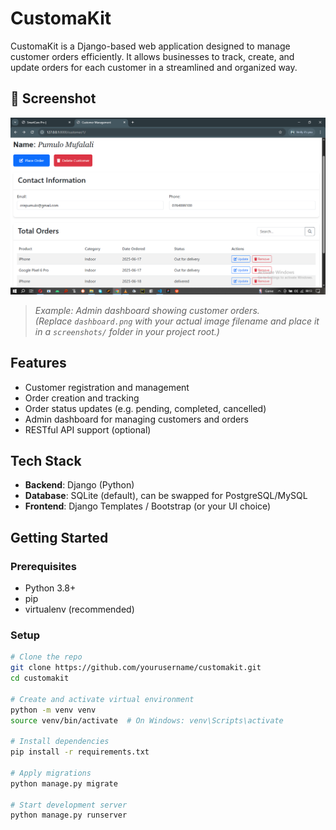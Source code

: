 # CustomaKit

CustomaKit is a Django-based web application designed to manage customer orders efficiently. It allows businesses to track, create, and update orders for each customer in a streamlined and organized way.

## 📸 Screenshot

![CustomaKit Screenshot](screenshots/Customers_profile.png)

> _Example: Admin dashboard showing customer orders._  
> *(Replace `dashboard.png` with your actual image filename and place it in a `screenshots/` folder in your project root.)*

## Features

- Customer registration and management
- Order creation and tracking
- Order status updates (e.g. pending, completed, cancelled)
- Admin dashboard for managing customers and orders
- RESTful API support (optional)

## Tech Stack

- **Backend**: Django (Python)
- **Database**: SQLite (default), can be swapped for PostgreSQL/MySQL
- **Frontend**: Django Templates / Bootstrap (or your UI choice)

## Getting Started

### Prerequisites

- Python 3.8+
- pip
- virtualenv (recommended)

### Setup

```bash
# Clone the repo
git clone https://github.com/yourusername/customakit.git
cd customakit

# Create and activate virtual environment
python -m venv venv
source venv/bin/activate  # On Windows: venv\Scripts\activate

# Install dependencies
pip install -r requirements.txt

# Apply migrations
python manage.py migrate

# Start development server
python manage.py runserver
